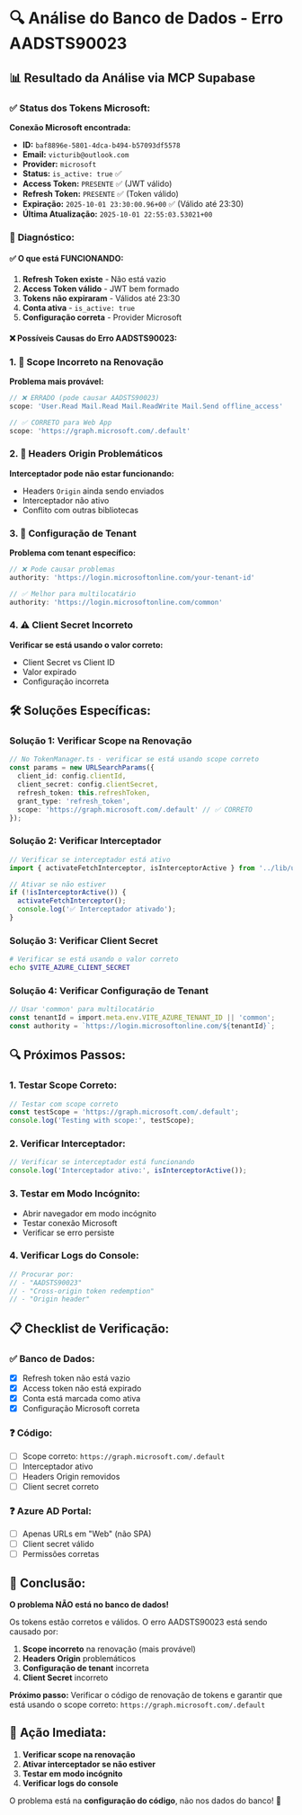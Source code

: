 # 🔍 Análise do Banco de Dados - Erro AADSTS90023

## 📊 **Resultado da Análise via MCP Supabase**

### ✅ **Status dos Tokens Microsoft:**

**Conexão Microsoft encontrada:**
- **ID:** `baf8896e-5801-4dca-b494-b57093df5578`
- **Email:** `victurib@outlook.com`
- **Provider:** `microsoft`
- **Status:** `is_active: true` ✅
- **Access Token:** `PRESENTE` ✅ (JWT válido)
- **Refresh Token:** `PRESENTE` ✅ (Token válido)
- **Expiração:** `2025-10-01 23:30:00.96+00` ✅ (Válido até 23:30)
- **Última Atualização:** `2025-10-01 22:55:03.53021+00`

### 🎯 **Diagnóstico:**

#### ✅ **O que está FUNCIONANDO:**
1. **Refresh Token existe** - Não está vazio
2. **Access Token válido** - JWT bem formado
3. **Tokens não expiraram** - Válidos até 23:30
4. **Conta ativa** - `is_active: true`
5. **Configuração correta** - Provider Microsoft

#### ❌ **Possíveis Causas do Erro AADSTS90023:**

### 1. **🚨 Scope Incorreto na Renovação**
**Problema mais provável:**
```typescript
// ❌ ERRADO (pode causar AADSTS90023)
scope: 'User.Read Mail.Read Mail.ReadWrite Mail.Send offline_access'

// ✅ CORRETO para Web App
scope: 'https://graph.microsoft.com/.default'
```

### 2. **🔧 Headers Origin Problemáticos**
**Interceptador pode não estar funcionando:**
- Headers `Origin` ainda sendo enviados
- Interceptador não ativo
- Conflito com outras bibliotecas

### 3. **🏢 Configuração de Tenant**
**Problema com tenant específico:**
```typescript
// ❌ Pode causar problemas
authority: 'https://login.microsoftonline.com/your-tenant-id'

// ✅ Melhor para multilocatário
authority: 'https://login.microsoftonline.com/common'
```

### 4. **⚠️ Client Secret Incorreto**
**Verificar se está usando o valor correto:**
- Client Secret vs Client ID
- Valor expirado
- Configuração incorreta

## 🛠️ **Soluções Específicas:**

### **Solução 1: Verificar Scope na Renovação**
```typescript
// No TokenManager.ts - verificar se está usando scope correto
const params = new URLSearchParams({
  client_id: config.clientId,
  client_secret: config.clientSecret,
  refresh_token: this.refreshToken,
  grant_type: 'refresh_token',
  scope: 'https://graph.microsoft.com/.default' // ✅ CORRETO
});
```

### **Solução 2: Verificar Interceptador**
```typescript
// Verificar se interceptador está ativo
import { activateFetchInterceptor, isInterceptorActive } from '../lib/utils/fetchInterceptor';

// Ativar se não estiver
if (!isInterceptorActive()) {
  activateFetchInterceptor();
  console.log('✅ Interceptador ativado');
}
```

### **Solução 3: Verificar Client Secret**
```bash
# Verificar se está usando o valor correto
echo $VITE_AZURE_CLIENT_SECRET
```

### **Solução 4: Verificar Configuração de Tenant**
```typescript
// Usar 'common' para multilocatário
const tenantId = import.meta.env.VITE_AZURE_TENANT_ID || 'common';
const authority = `https://login.microsoftonline.com/${tenantId}`;
```

## 🔍 **Próximos Passos:**

### **1. Testar Scope Correto:**
```typescript
// Testar com scope correto
const testScope = 'https://graph.microsoft.com/.default';
console.log('Testing with scope:', testScope);
```

### **2. Verificar Interceptador:**
```typescript
// Verificar se interceptador está funcionando
console.log('Interceptador ativo:', isInterceptorActive());
```

### **3. Testar em Modo Incógnito:**
- Abrir navegador em modo incógnito
- Testar conexão Microsoft
- Verificar se erro persiste

### **4. Verificar Logs do Console:**
```javascript
// Procurar por:
// - "AADSTS90023"
// - "Cross-origin token redemption"
// - "Origin header"
```

## 📋 **Checklist de Verificação:**

### **✅ Banco de Dados:**
- [x] Refresh token não está vazio
- [x] Access token não está expirado
- [x] Conta está marcada como ativa
- [x] Configuração Microsoft correta

### **❓ Código:**
- [ ] Scope correto: `https://graph.microsoft.com/.default`
- [ ] Interceptador ativo
- [ ] Headers Origin removidos
- [ ] Client secret correto

### **❓ Azure AD Portal:**
- [ ] Apenas URLs em "Web" (não SPA)
- [ ] Client secret válido
- [ ] Permissões corretas

## 🎯 **Conclusão:**

**O problema NÃO está no banco de dados!** 

Os tokens estão corretos e válidos. O erro AADSTS90023 está sendo causado por:

1. **Scope incorreto** na renovação (mais provável)
2. **Headers Origin** problemáticos
3. **Configuração de tenant** incorreta
4. **Client Secret** incorreto

**Próximo passo:** Verificar o código de renovação de tokens e garantir que está usando o scope correto: `https://graph.microsoft.com/.default`

## 🚨 **Ação Imediata:**

1. **Verificar scope na renovação**
2. **Ativar interceptador se não estiver**
3. **Testar em modo incógnito**
4. **Verificar logs do console**

O problema está na **configuração do código**, não nos dados do banco! 🎯
